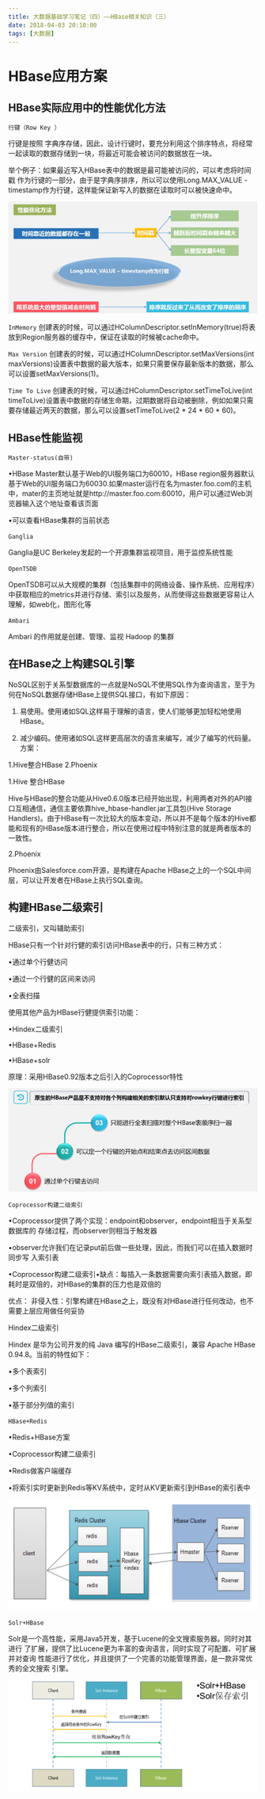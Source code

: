 ```yaml
---
title: 大数据基础学习笔记（四）——HBase相关知识（三）
date: 2018-04-03 20:10:00
tags: [大数据]
---
```

# HBase应用方案

## HBase实际应用中的性能优化方法

`行键（Row Key ）`

行键是按照 字典序存储，因此，设计行键时，要充分利用这个排序特点，将经常一起读取的数据存储到一块，将最近可能会被访问的数据放在一块。

举个例子：如果最近写入HBase表中的数据是最可能被访问的，可以考虑将时间戳
作为行键的一部分，由于是字典序排序，所以可以使用Long.MAX_VALUE -
timestamp作为行键，这样能保证新写入的数据在读取时可以被快速命中。

![行键](https://raw.githubusercontent.com/homxuwang/homxuwang.github.io/jekyll/images/大数据基础学习笔记（四）——HBase相关知识（三）/1.png)

`InMemory`
创建表的时候，可以通过HColumnDescriptor.setInMemory(true)将表放到Region服务器的缓存中，保证在读取的时候被cache命中。

`Max Version`
创建表的时候，可以通过HColumnDescriptor.setMaxVersions(int maxVersions)设置表中数据的最大版本，如果只需要保存最新版本的数据，那么可以设置setMaxVersions(1)。

`Time To Live`
创建表的时候，可以通过HColumnDescriptor.setTimeToLive(int timeToLive)设置表中数据的存储生命期，过期数据将自动被删除，例如如果只需要存储最近两天的数据，那么可以设置setTimeToLive(2 * 24 * 60 * 60)。

## HBase性能监视

`Master-status(自带)`

•HBase Master默认基于Web的UI服务端口为60010，HBase region服务器默认基于Web的UI服务端口为60030.如果master运行在名为master.foo.com的主机中，mater的主页地址就是http://master.foo.com:60010，用户可以通过Web浏览器输入这个地址查看该页面

•可以查看HBase集群的当前状态

`Ganglia`

Ganglia是UC Berkeley发起的一个开源集群监视项目，用于监控系统性能

`OpenTSDB`

OpenTSDB可以从大规模的集群（包括集群中的网络设备、操作系统、应用程序）中获取相应的metrics并进行存储、索引以及服务，从而使得这些数据更容易让人理解，如web化，图形化等

`Ambari`

Ambari 的作用就是创建、管理、监视 Hadoop 的集群

## 在HBase之上构建SQL引擎

NoSQL区别于关系型数据库的一点就是NoSQL不使用SQL作为查询语言，至于为何在NoSQL数据存储HBase上提供SQL接口，有如下原因：

1. 易使用。使用诸如SQL这样易于理解的语言，使人们能够更加轻松地使用HBase。

2. 减少编码。使用诸如SQL这样更高层次的语言来编写，减少了编写的代码量。
方案：

1.Hive整合HBase
2.Phoenix

1.Hive 整合HBase

Hive与HBase的整合功能从Hive0.6.0版本已经开始出现，利用两者对外的API接口互相通信，通信主要依靠hive_hbase-handler.jar工具包(Hive Storage Handlers)。由于HBase有一次比较大的版本变动，所以并不是每个版本的Hive都能和现有的HBase版本进行整合，所以在使用过程中特别注意的就是两者版本的一致性。

2.Phoenix

Phoenix由Salesforce.com开源，是构建在Apache HBase之上的一个SQL中间层，可以让开发者在HBase上执行SQL查询。

## 构建HBase二级索引
二级索引，又叫辅助索引

HBase只有一个针对行健的索引访问HBase表中的行，只有三种方式：

•通过单个行健访问

•通过一个行健的区间来访问

•全表扫描

使用其他产品为HBase行健提供索引功能：

•Hindex二级索引

•HBase+Redis

•HBase+solr

原理：采用HBase0.92版本之后引入的Coprocessor特性

![二级索引](https://raw.githubusercontent.com/homxuwang/homxuwang.github.io/jekyll/images/大数据基础学习笔记（四）——HBase相关知识（三）/2.png)

`Coprocessor构建二级索引`

•Coprocessor提供了两个实现：endpoint和observer，endpoint相当于关系型数据库的
存储过程，而observer则相当于触发器

•observer允许我们在记录put前后做一些处理，因此，而我们可以在插入数据时同步写
入索引表

•Coprocessor构建二级索引•缺点：每插入一条数据需要向索引表插入数据，即耗时是双倍的，对HBase的集群的压力也是双倍的

优点：
非侵入性：引擎构建在HBase之上，既没有对HBase进行任何改动，也不需要上层应用做任何妥协

Hindex二级索引

Hindex 是华为公司开发的纯 Java 编写的HBase二级索引，兼容 Apache HBase 0.94.8。当前的特性如下：

•多个表索引

•多个列索引

•基于部分列值的索引

`HBase+Redis`

•Redis+HBase方案

•Coprocessor构建二级索引

•Redis做客户端缓存

•将索引实时更新到Redis等KV系统中，定时从KV更新索引到HBase的索引表中

![HBase+Redis](https://raw.githubusercontent.com/homxuwang/homxuwang.github.io/jekyll/images/大数据基础学习笔记（四）——HBase相关知识（三）/3.png)

`Solr+HBase`

Solr是一个高性能，采用Java5开发，基于Lucene的全文搜索服务器。同时对其进行
了扩展，提供了比Lucene更为丰富的查询语言，同时实现了可配置、可扩展并对查询
性能进行了优化，并且提供了一个完善的功能管理界面，是一款非常优秀的全文搜索
引擎。

![Solr+HBase](https://raw.githubusercontent.com/homxuwang/homxuwang.github.io/jekyll/images/大数据基础学习笔记（四）——HBase相关知识（三）/4.png)